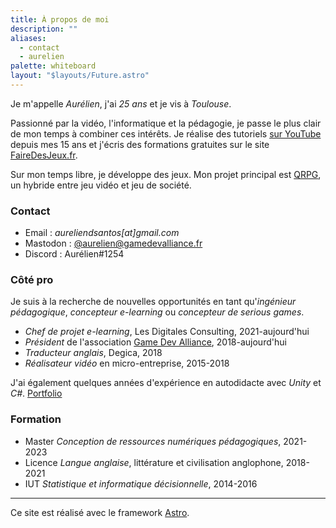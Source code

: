 ```yaml
---
title: À propos de moi
description: ""
aliases:
  - contact
  - aurelien
palette: whiteboard
layout: "$layouts/Future.astro"
---
```


Je m'appelle <em>Aurélien</em>, j'ai <em class="hover:text-[#4a8bf3]/80" title="Né le 22 janvier 1997 !"><span id="age">25</span> ans</em> et je vis à <em>Toulouse</em>.

Passionné par la vidéo, l'informatique et la pédagogie, je passe le plus clair de mon temps à combiner ces intérêts. Je réalise des tutoriels [sur YouTube](https://www.youtube.com/channel/UCCjlo6Ihet_T3X6bKLJzPsA) depuis mes 15 ans et j'écris des formations gratuites sur le site [FaireDesJeux.fr](https://fairedesjeux.fr).

Sur mon temps libre, je développe des jeux. Mon projet principal est [QRPG](https://youtu.be/TE4jHjvZ1Nk?t=17), un hybride entre jeu vidéo et jeu de société.

### Contact

- Email : <em>aureliendsantos[at]gmail.com</em>
- Mastodon : [@aurelien@gamedevalliance.fr](https://mastodon.gamedevalliance.fr/@aurelien)
- Discord : Aurélien#1254

### Côté pro

Je suis à la recherche de nouvelles opportunités en tant qu'<em>ingénieur pédagogique</em>, <em>concepteur e-learning</em> ou <em>concepteur de serious games</em>.

- <em>Chef de projet e-learning</em>, Les Digitales Consulting, 2021-aujourd'hui
- <em>Président</em> de l'association [Game Dev Alliance](https://gamedevalliance.fr/), 2018-aujourd'hui
- <em>Traducteur anglais</em>, Degica, 2018
- <em>Réalisateur vidéo</em> en micro-entreprise, 2015-2018

J'ai également quelques années d'expérience en autodidacte avec <em>Unity</em> et <em>C#</em>. [Portfolio](/portfolio)

### Formation

- Master <em>Conception de ressources numériques pédagogiques</em>, 2021-2023
- Licence <em>Langue anglaise</em>, littérature et civilisation anglophone, 2018-2021
- IUT <em>Statistique et informatique décisionnelle</em>, 2014-2016

---

Ce site est réalisé avec le framework [Astro](https://astro.build/).

<script>
	const yearInMs = 3.15576e+10; // Using a year of 365.25 days (because leap years)
	const age = Math.floor((new Date() - new Date("1997/01/22").getTime()) / yearInMs);
	document.getElementById("age").textContent = age;
</script>
